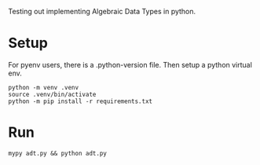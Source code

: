 Testing out implementing Algebraic Data Types in python.

Setup
=====

For pyenv users, there is a .python-version file.
Then setup a python virtual env.

    python -m venv .venv
    source .venv/bin/activate
    python -m pip install -r requirements.txt

Run
===

    mypy adt.py && python adt.py
